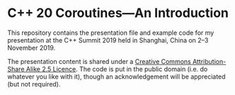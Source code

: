 # C++ 20 Coroutines—An Introduction

This repository contains the presentation file and example code for my
presentation at the C++ Summit 2019 held in Shanghai, China on 2–3 November
2019.

The presentation content is shared under a [Creative Commons Attribution-Share
Alike 2.5 Licence](http://creativecommons.org/licenses/by-sa/2.5/).  The code
is put in the public domain (i.e. do whatever you like with it), though an
acknowledgement will be appreciated (but not required).
